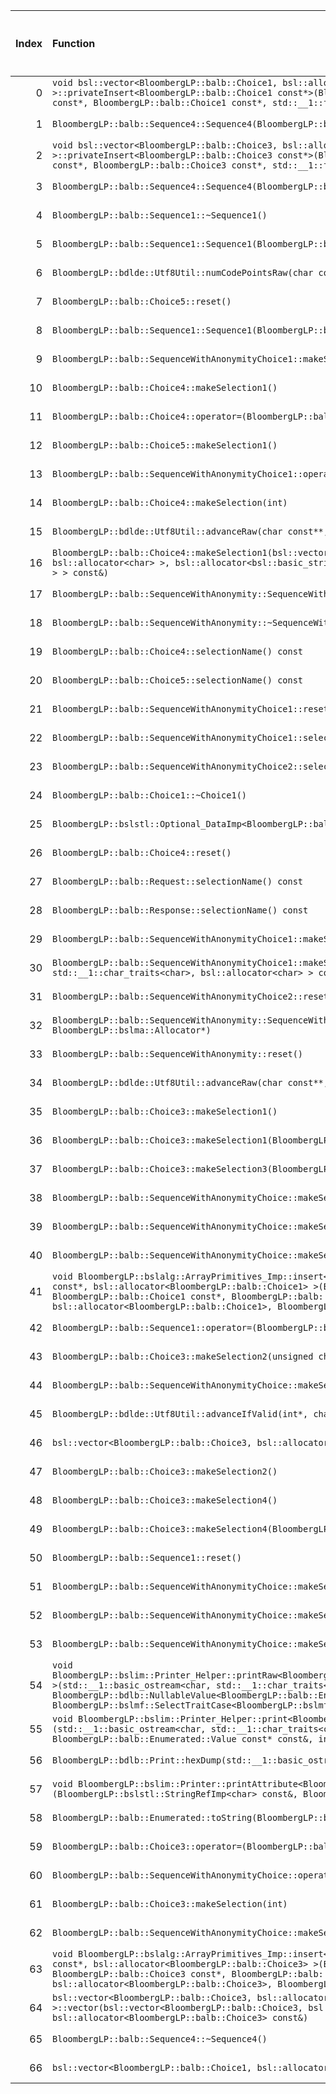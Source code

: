 |   Index | Function                                                                                                                                                                                                                                                                                                                                                                                        |   Difference in number of lines |   Function size difference in bytes | Disassembly                                                               |   Number of lines in `assume` build |   Number of bytes in `assume` build |   Number of lines in `none` build |   Number of bytes in `none` build |
|--------:|:------------------------------------------------------------------------------------------------------------------------------------------------------------------------------------------------------------------------------------------------------------------------------------------------------------------------------------------------------------------------------------------------|--------------------------------:|------------------------------------:|:--------------------------------------------------------------------------|------------------------------------:|------------------------------------:|----------------------------------:|----------------------------------:|
|       0 | `void bsl::vector<BloombergLP::balb::Choice1, bsl::allocator<BloombergLP::balb::Choice1> >::privateInsert<BloombergLP::balb::Choice1 const*>(BloombergLP::balb::Choice1 const*, BloombergLP::balb::Choice1 const*, BloombergLP::balb::Choice1 const*, std::__1::forward_iterator_tag const&)`                                                                                                   |                              24 |                                  96 | [Assumed](0.assume.s.txt), [Ignored](0.none.s.txt), [Diff](0.diff.txt)    |                                 496 |                             4301648 |                               400 |                           4301760 |
|       1 | `BloombergLP::balb::Sequence4::Sequence4(BloombergLP::bslma::Allocator*)`                                                                                                                                                                                                                                                                                                                       |                              22 |                                 112 | [Assumed](1.assume.s.txt), [Ignored](1.none.s.txt), [Diff](1.diff.txt)    |                                1872 |                             4248480 |                              1760 |                           4248352 |
|       2 | `void bsl::vector<BloombergLP::balb::Choice3, bsl::allocator<BloombergLP::balb::Choice3> >::privateInsert<BloombergLP::balb::Choice3 const*>(BloombergLP::balb::Choice3 const*, BloombergLP::balb::Choice3 const*, BloombergLP::balb::Choice3 const*, std::__1::forward_iterator_tag const&)`                                                                                                   |                              13 |                                  80 | [Assumed](2.assume.s.txt), [Ignored](2.none.s.txt), [Diff](2.diff.txt)    |                                 752 |                             4307232 |                               672 |                           4307056 |
|       3 | `BloombergLP::balb::Sequence4::Sequence4(BloombergLP::balb::Sequence4 const&, BloombergLP::bslma::Allocator*)`                                                                                                                                                                                                                                                                                  |                              11 |                                  16 | [Assumed](3.assume.s.txt), [Ignored](3.none.s.txt), [Diff](3.diff.txt)    |                                2128 |                             4250352 |                              2112 |                           4250112 |
|       4 | `BloombergLP::balb::Sequence1::~Sequence1()`                                                                                                                                                                                                                                                                                                                                                    |                              10 |                                  64 | [Assumed](4.assume.s.txt), [Ignored](4.none.s.txt), [Diff](4.diff.txt)    |                                 592 |                             4258192 |                               528 |                           4258048 |
|       5 | `BloombergLP::balb::Sequence1::Sequence1(BloombergLP::balb::Sequence1 const&, BloombergLP::bslma::Allocator*)`                                                                                                                                                                                                                                                                                  |                               9 |                                  64 | [Assumed](5.assume.s.txt), [Ignored](5.none.s.txt), [Diff](5.diff.txt)    |                                 928 |                             4257264 |                               864 |                           4257184 |
|       6 | `BloombergLP::bdlde::Utf8Util::numCodePointsRaw(char const*, unsigned long)`                                                                                                                                                                                                                                                                                                                    |                               9 |                                  32 | [Assumed](6.assume.s.txt), [Ignored](6.none.s.txt), [Diff](6.diff.txt)    |                                  96 |                             4318256 |                                64 |                           4318512 |
|       7 | `BloombergLP::balb::Choice5::reset()`                                                                                                                                                                                                                                                                                                                                                           |                               7 |                                  16 | [Assumed](7.assume.s.txt), [Ignored](7.none.s.txt), [Diff](7.diff.txt)    |                                 160 |                             4218896 |                               144 |                           4218848 |
|       8 | `BloombergLP::balb::Sequence1::Sequence1(BloombergLP::bslma::Allocator*)`                                                                                                                                                                                                                                                                                                                       |                               6 |                                  48 | [Assumed](8.assume.s.txt), [Ignored](8.none.s.txt), [Diff](8.diff.txt)    |                                 880 |                             4256384 |                               832 |                           4256352 |
|       9 | `BloombergLP::balb::SequenceWithAnonymityChoice1::makeSelection(int)`                                                                                                                                                                                                                                                                                                                           |                               5 |                                   0 | [Assumed](9.assume.s.txt), [Ignored](9.none.s.txt), [Diff](9.diff.txt)    |                                 288 |                             4215712 |                               288 |                           4215664 |
|      10 | `BloombergLP::balb::Choice4::makeSelection1()`                                                                                                                                                                                                                                                                                                                                                  |                               4 |                                  16 | [Assumed](10.assume.s.txt), [Ignored](10.none.s.txt), [Diff](10.diff.txt) |                                 176 |                             4213728 |                               160 |                           4213696 |
|      11 | `BloombergLP::balb::Choice4::operator=(BloombergLP::balb::Choice4 const&)`                                                                                                                                                                                                                                                                                                                      |                               4 |                                  16 | [Assumed](11.assume.s.txt), [Ignored](11.none.s.txt), [Diff](11.diff.txt) |                                 192 |                             4212624 |                               176 |                           4212624 |
|      12 | `BloombergLP::balb::Choice5::makeSelection1()`                                                                                                                                                                                                                                                                                                                                                  |                               4 |                                  16 | [Assumed](12.assume.s.txt), [Ignored](12.none.s.txt), [Diff](12.diff.txt) |                                 208 |                             4219152 |                               192 |                           4219088 |
|      13 | `BloombergLP::balb::SequenceWithAnonymityChoice1::operator=(BloombergLP::balb::SequenceWithAnonymityChoice1 const&)`                                                                                                                                                                                                                                                                            |                               4 |                                  16 | [Assumed](13.assume.s.txt), [Ignored](13.none.s.txt), [Diff](13.diff.txt) |                                 176 |                             4215104 |                               160 |                           4215072 |
|      14 | `BloombergLP::balb::Choice4::makeSelection(int)`                                                                                                                                                                                                                                                                                                                                                |                               4 |                                   0 | [Assumed](14.assume.s.txt), [Ignored](14.none.s.txt), [Diff](14.diff.txt) |                                 368 |                             4213360 |                               368 |                           4213328 |
|      15 | `BloombergLP::bdlde::Utf8Util::advanceRaw(char const**, char const*, unsigned long, long)`                                                                                                                                                                                                                                                                                                      |                               4 |                                   0 | [Assumed](15.assume.s.txt), [Ignored](15.none.s.txt), [Diff](15.diff.txt) |                                 112 |                             4316272 |                               112 |                           4316528 |
|      16 | `BloombergLP::balb::Choice4::makeSelection1(bsl::vector<bsl::basic_string<char, std::__1::char_traits<char>, bsl::allocator<char> >, bsl::allocator<bsl::basic_string<char, std::__1::char_traits<char>, bsl::allocator<char> > > > const&)`                                                                                                                                                    |                               3 |                                  16 | [Assumed](16.assume.s.txt), [Ignored](16.none.s.txt), [Diff](16.diff.txt) |                                 224 |                             4212816 |                               208 |                           4212800 |
|      17 | `BloombergLP::balb::SequenceWithAnonymity::SequenceWithAnonymity(BloombergLP::bslma::Allocator*)`                                                                                                                                                                                                                                                                                               |                               3 |                                  16 | [Assumed](17.assume.s.txt), [Ignored](17.none.s.txt), [Diff](17.diff.txt) |                                 384 |                             4264432 |                               368 |                           4264192 |
|      18 | `BloombergLP::balb::SequenceWithAnonymity::~SequenceWithAnonymity()`                                                                                                                                                                                                                                                                                                                            |                               3 |                                  16 | [Assumed](18.assume.s.txt), [Ignored](18.none.s.txt), [Diff](18.diff.txt) |                                 192 |                             4265200 |                               176 |                           4264944 |
|      19 | `BloombergLP::balb::Choice4::selectionName() const`                                                                                                                                                                                                                                                                                                                                             |                               3 |                                   0 | [Assumed](19.assume.s.txt), [Ignored](19.none.s.txt), [Diff](19.diff.txt) |                                  32 |                             4214480 |                                32 |                           4214432 |
|      20 | `BloombergLP::balb::Choice5::selectionName() const`                                                                                                                                                                                                                                                                                                                                             |                               3 |                                   0 | [Assumed](20.assume.s.txt), [Ignored](20.none.s.txt), [Diff](20.diff.txt) |                                  32 |                             4219920 |                                32 |                           4219840 |
|      21 | `BloombergLP::balb::SequenceWithAnonymityChoice1::reset()`                                                                                                                                                                                                                                                                                                                                      |                               3 |                                   0 | [Assumed](21.assume.s.txt), [Ignored](21.none.s.txt), [Diff](21.diff.txt) |                                  64 |                             4215648 |                                64 |                           4215600 |
|      22 | `BloombergLP::balb::SequenceWithAnonymityChoice1::selectionName() const`                                                                                                                                                                                                                                                                                                                        |                               3 |                                   0 | [Assumed](22.assume.s.txt), [Ignored](22.none.s.txt), [Diff](22.diff.txt) |                                  32 |                             4216608 |                                32 |                           4216560 |
|      23 | `BloombergLP::balb::SequenceWithAnonymityChoice2::selectionName() const`                                                                                                                                                                                                                                                                                                                        |                               3 |                                   0 | [Assumed](23.assume.s.txt), [Ignored](23.none.s.txt), [Diff](23.diff.txt) |                                  32 |                             4264000 |                                32 |                           4263760 |
|      24 | `BloombergLP::balb::Choice1::~Choice1()`                                                                                                                                                                                                                                                                                                                                                        |                               2 |                                  16 | [Assumed](24.assume.s.txt), [Ignored](24.none.s.txt), [Diff](24.diff.txt) |                                 240 |                             4281840 |                               224 |                           4281968 |
|      25 | `BloombergLP::bslstl::Optional_DataImp<BloombergLP::balb::Choice1>::reset()`                                                                                                                                                                                                                                                                                                                    |                               2 |                                  16 | [Assumed](25.assume.s.txt), [Ignored](25.none.s.txt), [Diff](25.diff.txt) |                                 256 |                             4281584 |                               240 |                           4281728 |
|      26 | `BloombergLP::balb::Choice4::reset()`                                                                                                                                                                                                                                                                                                                                                           |                               2 |                                   0 | [Assumed](26.assume.s.txt), [Ignored](26.none.s.txt), [Diff](26.diff.txt) |                                 144 |                             4213216 |                               144 |                           4213184 |
|      27 | `BloombergLP::balb::Request::selectionName() const`                                                                                                                                                                                                                                                                                                                                             |                               2 |                                   0 | [Assumed](27.assume.s.txt), [Ignored](27.none.s.txt), [Diff](27.diff.txt) |                                  48 |                             4274896 |                                48 |                           4274624 |
|      28 | `BloombergLP::balb::Response::selectionName() const`                                                                                                                                                                                                                                                                                                                                            |                               2 |                                   0 | [Assumed](28.assume.s.txt), [Ignored](28.none.s.txt), [Diff](28.diff.txt) |                                  48 |                             4277216 |                                48 |                           4276944 |
|      29 | `BloombergLP::balb::SequenceWithAnonymityChoice1::makeSelection6()`                                                                                                                                                                                                                                                                                                                             |                               2 |                                   0 | [Assumed](29.assume.s.txt), [Ignored](29.none.s.txt), [Diff](29.diff.txt) |                                 112 |                             4216080 |                               112 |                           4216032 |
|      30 | `BloombergLP::balb::SequenceWithAnonymityChoice1::makeSelection6(bsl::basic_string<char, std::__1::char_traits<char>, bsl::allocator<char> > const&)`                                                                                                                                                                                                                                           |                               2 |                                   0 | [Assumed](30.assume.s.txt), [Ignored](30.none.s.txt), [Diff](30.diff.txt) |                                 272 |                             4215376 |                               272 |                           4215328 |
|      31 | `BloombergLP::balb::SequenceWithAnonymityChoice2::reset()`                                                                                                                                                                                                                                                                                                                                      |                               1 |                                  16 | [Assumed](31.assume.s.txt), [Ignored](31.none.s.txt), [Diff](31.diff.txt) |                                 208 |                             4263040 |                               192 |                           4262816 |
|      32 | `BloombergLP::balb::SequenceWithAnonymity::SequenceWithAnonymity(BloombergLP::balb::SequenceWithAnonymity const&, BloombergLP::bslma::Allocator*)`                                                                                                                                                                                                                                              |                               1 |                                   0 | [Assumed](32.assume.s.txt), [Ignored](32.none.s.txt), [Diff](32.diff.txt) |                                 384 |                             4264816 |                               384 |                           4264560 |
|      33 | `BloombergLP::balb::SequenceWithAnonymity::reset()`                                                                                                                                                                                                                                                                                                                                             |                               1 |                                   0 | [Assumed](33.assume.s.txt), [Ignored](33.none.s.txt), [Diff](33.diff.txt) |                                 192 |                             4265584 |                               192 |                           4265312 |
|      34 | `BloombergLP::bdlde::Utf8Util::advanceRaw(char const**, char const*, long)`                                                                                                                                                                                                                                                                                                                     |                               1 |                                   0 | [Assumed](34.assume.s.txt), [Ignored](34.none.s.txt), [Diff](34.diff.txt) |                                 112 |                             4316160 |                               112 |                           4316416 |
|      35 | `BloombergLP::balb::Choice3::makeSelection1()`                                                                                                                                                                                                                                                                                                                                                  |                              -1 |                                   0 | [Assumed](35.assume.s.txt), [Ignored](35.none.s.txt), [Diff](35.diff.txt) |                                 112 |                             4237712 |                               112 |                           4237632 |
|      36 | `BloombergLP::balb::Choice3::makeSelection1(BloombergLP::balb::Sequence6 const&)`                                                                                                                                                                                                                                                                                                               |                              -1 |                                   0 | [Assumed](36.assume.s.txt), [Ignored](36.none.s.txt), [Diff](36.diff.txt) |                                 128 |                             4236368 |                               128 |                           4236288 |
|      37 | `BloombergLP::balb::Choice3::makeSelection3(BloombergLP::balb::CustomString const&)`                                                                                                                                                                                                                                                                                                            |                              -1 |                                   0 | [Assumed](37.assume.s.txt), [Ignored](37.none.s.txt), [Diff](37.diff.txt) |                                 288 |                             4236608 |                               288 |                           4236528 |
|      38 | `BloombergLP::balb::SequenceWithAnonymityChoice::makeSelection1()`                                                                                                                                                                                                                                                                                                                              |                              -1 |                                   0 | [Assumed](38.assume.s.txt), [Ignored](38.none.s.txt), [Diff](38.diff.txt) |                                 112 |                             4241056 |                               112 |                           4240960 |
|      39 | `BloombergLP::balb::SequenceWithAnonymityChoice::makeSelection1(BloombergLP::balb::Sequence6 const&)`                                                                                                                                                                                                                                                                                           |                              -1 |                                   0 | [Assumed](39.assume.s.txt), [Ignored](39.none.s.txt), [Diff](39.diff.txt) |                                 128 |                             4239712 |                               128 |                           4239616 |
|      40 | `BloombergLP::balb::SequenceWithAnonymityChoice::makeSelection3(BloombergLP::balb::CustomString const&)`                                                                                                                                                                                                                                                                                        |                              -1 |                                   0 | [Assumed](40.assume.s.txt), [Ignored](40.none.s.txt), [Diff](40.diff.txt) |                                 288 |                             4239952 |                               288 |                           4239856 |
|      41 | `void BloombergLP::bslalg::ArrayPrimitives_Imp::insert<BloombergLP::balb::Choice1, BloombergLP::balb::Choice1 const*, bsl::allocator<BloombergLP::balb::Choice1> >(BloombergLP::balb::Choice1*, BloombergLP::balb::Choice1*, BloombergLP::balb::Choice1 const*, BloombergLP::balb::Choice1 const*, unsigned long, bsl::allocator<BloombergLP::balb::Choice1>, BloombergLP::bslmf::MetaInt<1>*)` |                              -1 |                                   0 | [Assumed](41.assume.s.txt), [Ignored](41.none.s.txt), [Diff](41.diff.txt) |                                 576 |                             4302448 |                               576 |                           4302464 |
|      42 | `BloombergLP::balb::Sequence1::operator=(BloombergLP::balb::Sequence1 const&)`                                                                                                                                                                                                                                                                                                                  |                              -2 |                                  16 | [Assumed](42.assume.s.txt), [Ignored](42.none.s.txt), [Diff](42.diff.txt) |                                 544 |                             4258784 |                               528 |                           4258576 |
|      43 | `BloombergLP::balb::Choice3::makeSelection2(unsigned char)`                                                                                                                                                                                                                                                                                                                                     |                              -2 |                                   0 | [Assumed](43.assume.s.txt), [Ignored](43.none.s.txt), [Diff](43.diff.txt) |                                 112 |                             4236496 |                               112 |                           4236416 |
|      44 | `BloombergLP::balb::SequenceWithAnonymityChoice::makeSelection2(unsigned char)`                                                                                                                                                                                                                                                                                                                 |                              -2 |                                   0 | [Assumed](44.assume.s.txt), [Ignored](44.none.s.txt), [Diff](44.diff.txt) |                                 112 |                             4239840 |                               112 |                           4239744 |
|      45 | `BloombergLP::bdlde::Utf8Util::advanceIfValid(int*, char const**, char const*, unsigned long, long)`                                                                                                                                                                                                                                                                                            |                              -2 |                                   0 | [Assumed](45.assume.s.txt), [Ignored](45.none.s.txt), [Diff](45.diff.txt) |                                 528 |                             4315632 |                               528 |                           4315888 |
|      46 | `bsl::vector<BloombergLP::balb::Choice3, bsl::allocator<BloombergLP::balb::Choice3> >::~vector()`                                                                                                                                                                                                                                                                                               |                              -2 |                                   0 | [Assumed](46.assume.s.txt), [Ignored](46.none.s.txt), [Diff](46.diff.txt) |                                 160 |                             4280992 |                               160 |                           4280944 |
|      47 | `BloombergLP::balb::Choice3::makeSelection2()`                                                                                                                                                                                                                                                                                                                                                  |                              -3 |                                   0 | [Assumed](47.assume.s.txt), [Ignored](47.none.s.txt), [Diff](47.diff.txt) |                                  96 |                             4237824 |                                96 |                           4237744 |
|      48 | `BloombergLP::balb::Choice3::makeSelection4()`                                                                                                                                                                                                                                                                                                                                                  |                              -3 |                                   0 | [Assumed](48.assume.s.txt), [Ignored](48.none.s.txt), [Diff](48.diff.txt) |                                 112 |                             4238064 |                               112 |                           4237968 |
|      49 | `BloombergLP::balb::Choice3::makeSelection4(BloombergLP::balb::CustomInt const&)`                                                                                                                                                                                                                                                                                                               |                              -3 |                                   0 | [Assumed](49.assume.s.txt), [Ignored](49.none.s.txt), [Diff](49.diff.txt) |                                 128 |                             4236896 |                               128 |                           4236816 |
|      50 | `BloombergLP::balb::Sequence1::reset()`                                                                                                                                                                                                                                                                                                                                                         |                              -3 |                                   0 | [Assumed](50.assume.s.txt), [Ignored](50.none.s.txt), [Diff](50.diff.txt) |                                 352 |                             4259328 |                               352 |                           4259104 |
|      51 | `BloombergLP::balb::SequenceWithAnonymityChoice::makeSelection2()`                                                                                                                                                                                                                                                                                                                              |                              -3 |                                   0 | [Assumed](51.assume.s.txt), [Ignored](51.none.s.txt), [Diff](51.diff.txt) |                                  96 |                             4241168 |                                96 |                           4241072 |
|      52 | `BloombergLP::balb::SequenceWithAnonymityChoice::makeSelection4()`                                                                                                                                                                                                                                                                                                                              |                              -3 |                                   0 | [Assumed](52.assume.s.txt), [Ignored](52.none.s.txt), [Diff](52.diff.txt) |                                 112 |                             4241408 |                               112 |                           4241296 |
|      53 | `BloombergLP::balb::SequenceWithAnonymityChoice::makeSelection4(BloombergLP::balb::CustomInt const&)`                                                                                                                                                                                                                                                                                           |                              -3 |                                   0 | [Assumed](53.assume.s.txt), [Ignored](53.none.s.txt), [Diff](53.diff.txt) |                                 128 |                             4240240 |                               128 |                           4240144 |
|      54 | `void BloombergLP::bslim::Printer_Helper::printRaw<BloombergLP::bdlb::NullableValue<BloombergLP::balb::Enumerated::Value> >(std::__1::basic_ostream<char, std::__1::char_traits<char> >&, BloombergLP::bdlb::NullableValue<BloombergLP::balb::Enumerated::Value> const&, int, int, BloombergLP::bslmf::SelectTraitCase<BloombergLP::bslmf::SelectTrait_False>)`                                 |                              -3 |                                   0 | [Assumed](54.assume.s.txt), [Ignored](54.none.s.txt), [Diff](54.diff.txt) |                                 192 |                             4286256 |                               192 |                           4286384 |
|      55 | `void BloombergLP::bslim::Printer_Helper::print<BloombergLP::balb::Enumerated::Value const*>(std::__1::basic_ostream<char, std::__1::char_traits<char> >&, BloombergLP::balb::Enumerated::Value const* const&, BloombergLP::balb::Enumerated::Value const* const&, int, int)`                                                                                                                   |                              -4 |                                 -16 | [Assumed](55.assume.s.txt), [Ignored](55.none.s.txt), [Diff](55.diff.txt) |                                 240 |                             4285152 |                               256 |                           4285264 |
|      56 | `BloombergLP::bdlb::Print::hexDump(std::__1::basic_ostream<char, std::__1::char_traits<char> >&, char const*, int)`                                                                                                                                                                                                                                                                             |                              -4 |                                 -32 | [Assumed](56.assume.s.txt), [Ignored](56.none.s.txt), [Diff](56.diff.txt) |                                1024 |                             4311024 |                              1056 |                           4311104 |
|      57 | `void BloombergLP::bslim::Printer::printAttribute<BloombergLP::balb::Enumerated::Value>(BloombergLP::bslstl::StringRefImp<char> const&, BloombergLP::balb::Enumerated::Value const&) const`                                                                                                                                                                                                     |                              -5 |                                   0 | [Assumed](57.assume.s.txt), [Ignored](57.none.s.txt), [Diff](57.diff.txt) |                                 144 |                             4280736 |                               144 |                           4280704 |
|      58 | `BloombergLP::balb::Enumerated::toString(BloombergLP::balb::Enumerated::Value)`                                                                                                                                                                                                                                                                                                                 |                              -5 |                                 -16 | [Assumed](58.assume.s.txt), [Ignored](58.none.s.txt), [Diff](58.diff.txt) |                                  16 |                             4214720 |                                32 |                           4214672 |
|      59 | `BloombergLP::balb::Choice3::operator=(BloombergLP::balb::Choice3 const&)`                                                                                                                                                                                                                                                                                                                      |                              -7 |                                   0 | [Assumed](59.assume.s.txt), [Ignored](59.none.s.txt), [Diff](59.diff.txt) |                                 496 |                             4235872 |                               496 |                           4235792 |
|      60 | `BloombergLP::balb::SequenceWithAnonymityChoice::operator=(BloombergLP::balb::SequenceWithAnonymityChoice const&)`                                                                                                                                                                                                                                                                              |                              -7 |                                   0 | [Assumed](60.assume.s.txt), [Ignored](60.none.s.txt), [Diff](60.diff.txt) |                                 496 |                             4239216 |                               496 |                           4239120 |
|      61 | `BloombergLP::balb::Choice3::makeSelection(int)`                                                                                                                                                                                                                                                                                                                                                |                              -9 |                                 -16 | [Assumed](61.assume.s.txt), [Ignored](61.none.s.txt), [Diff](61.diff.txt) |                                 592 |                             4237120 |                               608 |                           4237024 |
|      62 | `BloombergLP::balb::SequenceWithAnonymityChoice::makeSelection(int)`                                                                                                                                                                                                                                                                                                                            |                              -9 |                                 -16 | [Assumed](62.assume.s.txt), [Ignored](62.none.s.txt), [Diff](62.diff.txt) |                                 592 |                             4240464 |                               608 |                           4240352 |
|      63 | `void BloombergLP::bslalg::ArrayPrimitives_Imp::insert<BloombergLP::balb::Choice3, BloombergLP::balb::Choice3 const*, bsl::allocator<BloombergLP::balb::Choice3> >(BloombergLP::balb::Choice3*, BloombergLP::balb::Choice3*, BloombergLP::balb::Choice3 const*, BloombergLP::balb::Choice3 const*, unsigned long, bsl::allocator<BloombergLP::balb::Choice3>, BloombergLP::bslmf::MetaInt<1>*)` |                             -12 |                                 -16 | [Assumed](63.assume.s.txt), [Ignored](63.none.s.txt), [Diff](63.diff.txt) |                                 688 |                             4307984 |                               704 |                           4308048 |
|      64 | `bsl::vector<BloombergLP::balb::Choice3, bsl::allocator<BloombergLP::balb::Choice3> >::vector(bsl::vector<BloombergLP::balb::Choice3, bsl::allocator<BloombergLP::balb::Choice3> > const&, bsl::allocator<BloombergLP::balb::Choice3> const&)`                                                                                                                                                  |                             -49 |                                -192 | [Assumed](64.assume.s.txt), [Ignored](64.none.s.txt), [Diff](64.diff.txt) |                                 176 |                             4281408 |                               368 |                           4281360 |
|      65 | `BloombergLP::balb::Sequence4::~Sequence4()`                                                                                                                                                                                                                                                                                                                                                    |                             -66 |                                -224 | [Assumed](65.assume.s.txt), [Ignored](65.none.s.txt), [Diff](65.diff.txt) |                                 720 |                             4252480 |                               944 |                           4252224 |
|      66 | `bsl::vector<BloombergLP::balb::Choice1, bsl::allocator<BloombergLP::balb::Choice1> >::~vector()`                                                                                                                                                                                                                                                                                               |                             -71 |                                -240 | [Assumed](66.assume.s.txt), [Ignored](66.none.s.txt), [Diff](66.diff.txt) |                                  80 |                             4279536 |                               320 |                           4279264 |
